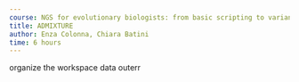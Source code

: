 ```yaml
---
course: NGS for evolutionary biologists: from basic scripting to variant calling
title: ADMIXTURE
author: Enza Colonna, Chiara Batini  
time: 6 hours  
---
```




organize the workspace
data
outerr
